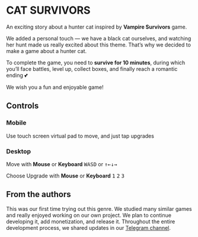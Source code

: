 # CAT SURVIVORS

An exciting story about a hunter cat inspired by **Vampire Survivors** game.

We added a personal touch — we have a black cat ourselves, and watching her hunt made us really excited about this theme. That’s why we decided to make a game about a hunter cat.

To complete the game, you need to **survive for 10 minutes**, during which you’ll face battles, level up, collect boxes, and finally reach a romantic ending 💕

We wish you a fun and enjoyable game!

## Controls

### Mobile

Use touch screen virtual pad to move, and just tap upgrades

### Desktop

Move with **Mouse** or **Keyboard** <kbd>W</kbd><kbd>A</kbd><kbd>S</kbd><kbd>D</kbd> or <kbd>↑</kbd><kbd>←</kbd><kbd>↓</kbd><kbd>→</kbd>

Choose Upgrade with **Mouse** or **Keyboard** <kbd>1</kbd> <kbd>2</kbd> <kbd>3</kbd>

## From the authors

This was our first time trying out this genre. We studied many similar games and really enjoyed working on our own project. We plan to continue developing it, add monetization, and release it. Throughout the entire development process, we shared updates in our [Telegram channel](https://t.me/eliaskugames).
